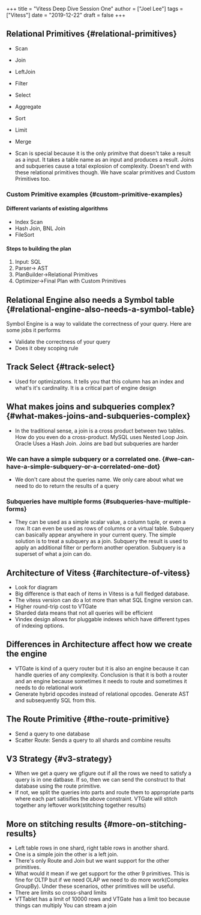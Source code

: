+++
title = "Vitess Deep Dive Session One"
author = ["Joel Lee"]
tags = ["Vitess"]
date = "2019-12-22"
draft = false
+++

## Relational Primitives {#relational-primitives}

-   Scan
-   Join
-   LeftJoin
-   Filter
-   Select
-   Aggregate
-   Sort
-   Limit
-   Merge

- Scan is special because it is the only primitve that doesn't take a result as a input. It takes a table name as an input and produces a result. Joins and subqueries cause a total explosion of complexity. Doesn't end with these relational primitives though. We have scalar primitives and Custom Primitives too. 

### Custom Primitive examples {#custom-primitive-examples}

#### Different variants of existing algorithms

- Index Scan 
- Hash Join, BNL Join 
- FileSort 

#### Steps to building the plan
1. Input: SQL 
2. Parser-> AST 
3. PlanBuilder->Relational Primitives 
4. Optimizer->Final Plan with Custom Primitives
 
## Relational Engine also needs a Symbol table {#relational-engine-also-needs-a-symbol-table}

Symbol Engine is a way to validate the correctness of your query. Here are some jobs it performs

- Validate the correctness of your query
- Does it obey scoping rule 

## Track Select {#track-select}

- Used for optimizations. It tells you that this column has an index and what's it's cardinality. It is a critical part of engine design

## What makes joins and subqueries complex? {#what-makes-joins-and-subqueries-complex}

- In the traditional sense, a join is a cross product between two tables. How do you even do a cross-product.
MySQL uses Nested Loop Join. Oracle Uses a Hash Join.
 Joins are bad but subqueries are harder


### We can have a simple subquery or a correlated one. {#we-can-have-a-simple-subquery-or-a-correlated-one-dot}

- We don't care about the queries name. We only care about what we need to do to return the results of a query


### Subqueries have multiple forms {#subqueries-have-multiple-forms}

- They can be used as a simple scalar value, a column tuple, or even a row. It can even be used as rows of columns or a virtual table. Subquery can basically appear anywhere in your current query.
The simple solution is to treat a subquery as a join. Subquery the result is used to apply an additional filter or perform another operation. Subquery is a superset of what a join can do.


## Architecture of Vitess {#architecture-of-vitess}

- Look for diagram
- Big difference is that each of items in Vitess is a full fledged database.
- The vitess version can do a lot more than what SQL Engine version can. 
- Higher round-trip cost to VTGate 
- Sharded data means that not all queries will be efficient 
- Vindex design allows for pluggable indexes which have different types of indexing options.

## Differences in Architecture affect how we create the engine 
- VTGate is kind of a query router but it  is also an engine because it can handle queries of any complexity. Conclusion is that it is both a router and an engine because sometimes it needs to route and sometimes it needs to do relational work
- Generate hybrid opcodes instead of relational opcodes. Generate AST and subsequently SQL from this.

## The Route Primitive {#the-route-primitive}
- Send a query to one database 
- Scatter Route: Sends a query to all shards and combine results

## V3 Strategy {#v3-strategy}
- When we get a query we gfigure out if all the rows we need to satisfy a query is in one datbase. If so, then we can send the construct to that database using the route primitive.
- If not, we split the queries into parts and route them to appropriate parts where each part satisifies the above constraint. VTGate will stitch together any leftover work(stitching together results)

## More on stitching results {#more-on-stitching-results}

- Left table rows in one shard, right table rows in another shard.
- One is a simple join the other is a left join.
- There's only Route and Join but we want support for the other primitives.
- What would it mean if we get support for the other 9 primitives. This is fine for OLTP but if we need OLAP we need to do more work(Complex GroupBy). Under these scenarios, other primitives will be useful.
- There are limits so cross-shard limits
- VTTablet has a limit of 10000 rows  and VTGate has a limit too because things can multiply
You can stream a join


